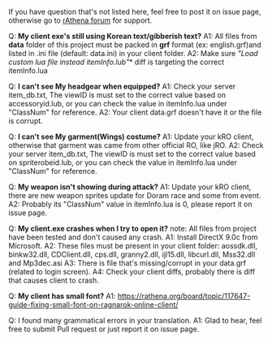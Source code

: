 If you have question that's not listed here, feel free to post it on issue page, otherwise go to [rAthena forum](https://rathena.org/board/forum/19-client-side-support/) for support.


Q: **My client exe's still using Korean text/gibberish text?**
A1: All files from **data** folder of this project must be packed in **grf** format (ex: english.grf)and listed in .ini file (default: data.ini) in your client folder.
A2: Make sure **"Load custom lua file instead itemInfo*.lub"** diff is targeting the correct itemInfo.lua


Q: **I can't see My headgear when equipped?**
A1: Check your server item_db.txt, The viewID is must set to the correct value based on accessoryid.lub, or you can check the value in itemInfo.lua under "ClassNum" for reference.
A2: Your client data.grf doesn't have it or the file is corrupt.


Q: **I can't see My garment(Wings) costume?**
A1: Update your kRO client, otherwise that garment was came from other official RO, like jRO.
A2: Check your server item_db.txt, The viewID is must set to the correct value based on spriterobeid.lub, or you can check the value in itemInfo.lua under "ClassNum" for reference.


Q: **My weapon isn't showing during attack?**
A1: Update your kRO client, there are new weapon sprites update for Doram race and some from event.
A2: Probably its "ClassNum" value in itemInfo.lua is 0, please report it on issue page.


Q: **My client.exe crashes when I try to open it?**
note: All files from project have been tested and don't caused any crash.
A1: Install DirectX 9.0c from Microsoft.
A2: These files must be present in your client folder: aossdk.dll, binkw32.dll, CDClient.dll, cps.dll, granny2.dll, ijl15.dll, libcurl.dll, Mss32.dll and Mp3dec.asi
A3: There is file that's missing/corrupt in your data.grf (related to login screen).
A4: Check your client diffs, probably there is diff that causes client to crash.


Q: **My client has small font?**
A1: https://rathena.org/board/topic/117647-guide-fixing-small-font-on-ragnarok-online-client/


Q: I found many grammatical errors in your translation.
A1: Glad to hear, feel free to submit Pull request or just report it on issue page.

